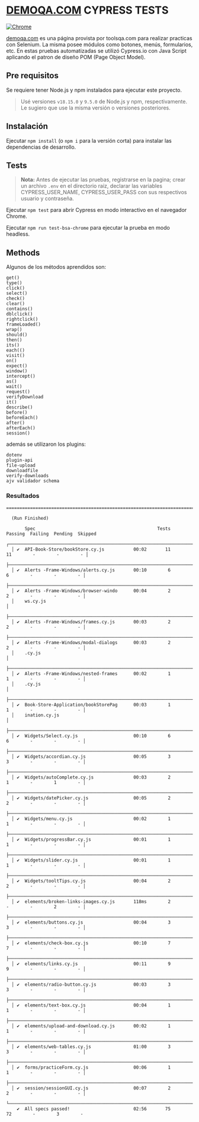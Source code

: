 # [DEMOQA.COM](https://demoqa.com) CYPRESS TESTS

[![Chrome](https://github.com/dj-luis198/DemoQA-Cypress/actions/workflows/main.yml/badge.svg)](https://github.com/dj-luis198/DemoQA-Cypress/actions/workflows/main.yml)

[demoqa.com](https://demoqa.com) es una página provista por toolsqa.com para realizar practicas con Selenium. La misma posee módulos como botones, menús, formularios, etc. En estas pruebas automatizadas se utilizó Cypress.io con Java Script aplicando el patron de diseño POM (Page Object Model).

## Pre requisitos
Se requiere tener Node.js y npm instalados para ejecutar este proyecto.
> Usé versiones `v18.15.0` y `9.5.0` de Node.js y npm, respectivamente. Le sugiero que use la misma versión o versiones posteriores.

## Instalación
Ejecutar `npm install` (o `npm i` para la versión corta) para instalar las dependencias de desarrollo.

## Tests

> **Nota:** Antes de ejecutar las pruebas, registrarse en la pagina; crear un archivo `.env` en el directorio raiz, declarar las 
variables CYPRESS_USER_NAME, CYPRESS_USER_PASS con sus respectivos usuario y contraseña.
>

Ejecutar `npm test` para abrir Cypress en modo interactivo en el navegador Chrome.

Ejecutar `npm run test-bsa-chrome` para ejecutar la prueba en modo headless.

## Methods
Algunos de los métodos aprendidos son:
```
get()
type()
click()
select()
check()
clear()
contains()
dblclick()
rightclick()
frameLoaded()
wrap()
should()
then()
its()
each(()
visit()
on()
expect()
window()
intercept()
as()
wait()
request()
verifyDownload
it()
describe()
before()
beforeEach()
after()
afterEach()
session()
```
además se utilizaron los plugins:

```
dotenv
plugin-api
file-upload
downloadfile
verify-downloads
ajv validador schema

```
### Resultados

```
====================================================================================================

  (Run Finished)

       Spec                                              Tests  Passing  Failing  Pending  Skipped  
  ┌────────────────────────────────────────────────────────────────────────────────────────────────┐
  │ ✔  API-Book-Store/bookStore.cy.js           00:02       11       11        -        -        - │
  ├────────────────────────────────────────────────────────────────────────────────────────────────┤
  │ ✔  Alerts -Frame-Windows/alerts.cy.js       00:10        6        6        -        -        - │
  ├────────────────────────────────────────────────────────────────────────────────────────────────┤
  │ ✔  Alerts -Frame-Windows/browser-windo      00:04        2        2        -        -        - │
  │    ws.cy.js                                                                                    │
  ├────────────────────────────────────────────────────────────────────────────────────────────────┤
  │ ✔  Alerts -Frame-Windows/frames.cy.js       00:03        2        2        -        -        - │
  ├────────────────────────────────────────────────────────────────────────────────────────────────┤
  │ ✔  Alerts -Frame-Windows/modal-dialogs      00:03        2        2        -        -        - │
  │    .cy.js                                                                                      │
  ├────────────────────────────────────────────────────────────────────────────────────────────────┤
  │ ✔  Alerts -Frame-Windows/nested-frames      00:02        1        1        -        -        - │
  │    .cy.js                                                                                      │
  ├────────────────────────────────────────────────────────────────────────────────────────────────┤
  │ ✔  Book-Store-Application/bookStorePag      00:03        1        1        -        -        - │
  │    ination.cy.js                                                                               │
  ├────────────────────────────────────────────────────────────────────────────────────────────────┤
  │ ✔  Widgets/Select.cy.js                     00:10        6        6        -        -        - │
  ├────────────────────────────────────────────────────────────────────────────────────────────────┤
  │ ✔  Widgets/accordian.cy.js                  00:05        3        3        -        -        - │
  ├────────────────────────────────────────────────────────────────────────────────────────────────┤
  │ ✔  Widgets/autoComplete.cy.js               00:03        2        1        -        1        - │
  ├────────────────────────────────────────────────────────────────────────────────────────────────┤
  │ ✔  Widgets/datePicker.cy.js                 00:05        2        2        -        -        - │
  ├────────────────────────────────────────────────────────────────────────────────────────────────┤
  │ ✔  Widgets/menu.cy.js                       00:02        1        1        -        -        - │
  ├────────────────────────────────────────────────────────────────────────────────────────────────┤
  │ ✔  Widgets/progressBar.cy.js                00:01        1        1        -        -        - │
  ├────────────────────────────────────────────────────────────────────────────────────────────────┤
  │ ✔  Widgets/slider.cy.js                     00:01        1        1        -        -        - │
  ├────────────────────────────────────────────────────────────────────────────────────────────────┤
  │ ✔  Widgets/tooltTips.cy.js                  00:04        2        2        -        -        - │
  ├────────────────────────────────────────────────────────────────────────────────────────────────┤
  │ ✔  elements/broken-links-images.cy.js       118ms        2        -        -        2        - │
  ├────────────────────────────────────────────────────────────────────────────────────────────────┤
  │ ✔  elements/buttons.cy.js                   00:04        3        3        -        -        - │
  ├────────────────────────────────────────────────────────────────────────────────────────────────┤
  │ ✔  elements/check-box.cy.js                 00:10        7        7        -        -        - │
  ├────────────────────────────────────────────────────────────────────────────────────────────────┤
  │ ✔  elements/links.cy.js                     00:11        9        9        -        -        - │
  ├────────────────────────────────────────────────────────────────────────────────────────────────┤
  │ ✔  elements/radio-button.cy.js              00:03        3        3        -        -        - │
  ├────────────────────────────────────────────────────────────────────────────────────────────────┤
  │ ✔  elements/text-box.cy.js                  00:04        1        1        -        -        - │
  ├────────────────────────────────────────────────────────────────────────────────────────────────┤
  │ ✔  elements/upload-and-download.cy.js       00:02        1        1        -        -        - │
  ├────────────────────────────────────────────────────────────────────────────────────────────────┤
  │ ✔  elements/web-tables.cy.js                01:00        3        3        -        -        - │
  ├────────────────────────────────────────────────────────────────────────────────────────────────┤
  │ ✔  forms/practiceForm.cy.js                 00:06        1        1        -        -        - │
  ├────────────────────────────────────────────────────────────────────────────────────────────────┤
  │ ✔  session/sessionGUI.cy.js                 00:07        2        2        -        -        - │
  └────────────────────────────────────────────────────────────────────────────────────────────────┘
    ✔  All specs passed!                        02:56       75       72        -        3        -  
    
    
